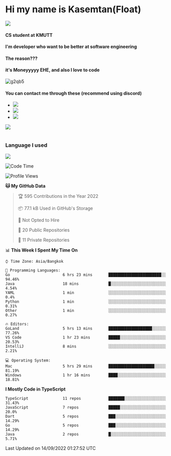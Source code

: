 # Hi my name is Kasemtan(Float)
![](https://64.media.tumblr.com/9c2a8f831efe8da556ffbf89cebb52c9/b86c1ab833a37e32-93/s1280x1920/d000dc22f75df64be2bc150f5fa69c4f6df6bb07.gifv)
#### CS student at KMUTT
#### I'm developer who want to be better at software engineering
#### The reason???
#### it's Moneyyyyy EHE, and also I love to code
![g2qb5](https://user-images.githubusercontent.com/69688279/175812510-9235eaf7-72f7-40d3-b163-56efa9aa5c6b.gif)

#### You can contact me through these (recommend using discord)
- [![](https://img.shields.io/badge/Discord-5865F2?logo=Discord&logoColor=white)](https://discordapp.com/users/278155096225742848)
- [![](https://img.shields.io/badge/Facebook-1877F2?logo=facebook&logoColor=white)](https://www.facebook.com/float.teavasirichokchai/)
- [![](https://img.shields.io/badge/linkedin-0A66C2?logo=linkedin&logoColor=white)](https://www.linkedin.com/in/kasemtan-teavasirichokchai-975531227/)

[![](https://github-readme-stats.vercel.app/api?username=FloatKasemtan&show_icons=true&theme=nightowl)]()
#
### Language I used
[![](https://github-readme-stats.vercel.app/api/top-langs/?username=FloatKasemtan&layout=compact&theme=nightowl)]()
<!--START_SECTION:waka-->
![Code Time](http://img.shields.io/badge/Code%20Time-710%20hrs%201%20min-blue)

![Profile Views](http://img.shields.io/badge/Profile%20Views-1-blue)

**🐱 My GitHub Data** 

> 🏆 595 Contributions in the Year 2022
 > 
> 📦 77.1 kB Used in GitHub's Storage 
 > 
> 🚫 Not Opted to Hire
 > 
> 📜 20 Public Repositories 
 > 
> 🔑 11 Private Repositories  
 > 
📊 **This Week I Spent My Time On** 

```text
⌚︎ Time Zone: Asia/Bangkok

💬 Programming Languages: 
Go                       6 hrs 23 mins       ███████████████████████░░   94.46% 
Java                     18 mins             █░░░░░░░░░░░░░░░░░░░░░░░░   4.54% 
YAML                     1 min               ░░░░░░░░░░░░░░░░░░░░░░░░░   0.4% 
Python                   1 min               ░░░░░░░░░░░░░░░░░░░░░░░░░   0.31% 
Other                    1 min               ░░░░░░░░░░░░░░░░░░░░░░░░░   0.27%

🔥 Editors: 
GoLand                   5 hrs 13 mins       ███████████████████░░░░░░   77.26% 
VS Code                  1 hr 23 mins        █████░░░░░░░░░░░░░░░░░░░░   20.53% 
IntelliJ                 8 mins              ░░░░░░░░░░░░░░░░░░░░░░░░░   2.21%

💻 Operating System: 
Mac                      5 hrs 29 mins       ████████████████████░░░░░   81.19% 
Windows                  1 hr 16 mins        ████░░░░░░░░░░░░░░░░░░░░░   18.81%

```

**I Mostly Code in TypeScript** 

```text
TypeScript               11 repos            ███████░░░░░░░░░░░░░░░░░░   31.43% 
JavaScript               7 repos             █████░░░░░░░░░░░░░░░░░░░░   20.0% 
Dart                     5 repos             ███░░░░░░░░░░░░░░░░░░░░░░   14.29% 
Go                       5 repos             ███░░░░░░░░░░░░░░░░░░░░░░   14.29% 
Java                     2 repos             █░░░░░░░░░░░░░░░░░░░░░░░░   5.71%

```



 Last Updated on 14/09/2022 01:27:52 UTC
<!--END_SECTION:waka-->
<!--
**FloatKasemtan/FloatKasemtan** is a ✨ _special_ ✨ repository because its `README.md` (this file) appears on your GitHub profile.

Here are some ideas to get you started:

- 🔭 I’m currently working on ...
- 🌱 I’m currently learning ...
- 👯 I’m looking to collaborate on ...
- 🤔 I’m looking for help with ...
- 💬 Ask me about ...
- 📫 How to reach me: ...
- 😄 Pronouns: ...
- ⚡ Fun fact: ...
-->
